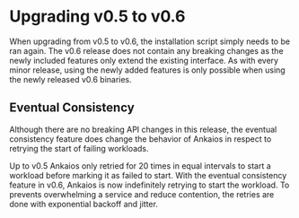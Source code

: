 # Upgrading v0.5 to v0.6

When upgrading from v0.5 to v0.6, the installation script simply needs to be ran again. The v0.6 release does not contain any breaking changes as the newly included features only extend the existing interface. As with every minor release, using the newly added features is only possible when using the newly released v0.6 binaries.

## Eventual Consistency

Although there are no breaking API changes in this release, the eventual consistency feature does change the behavior of Ankaios in respect to retrying the start of failing workloads.

Up to v0.5 Ankaios only retried for 20 times in equal intervals to start a workload before marking it as failed to start. With the eventual consistency feature in v0.6, Ankaios is now indefinitely retrying to start the workload.
To prevents overwhelming a service and reduce contention, the retries are done with exponential backoff and jitter.
